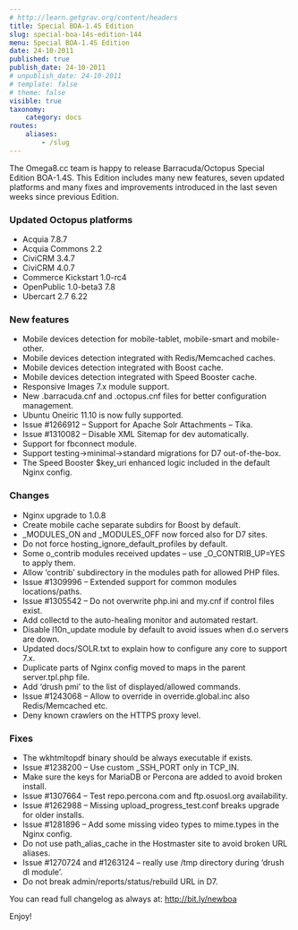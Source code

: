 ```yaml
---
# http://learn.getgrav.org/content/headers
title: Special BOA-1.4S Edition
slug: special-boa-14s-edition-144
menu: Special BOA-1.4S Edition
date: 24-10-2011
published: true
publish_date: 24-10-2011
# unpublish_date: 24-10-2011
# template: false
# theme: false
visible: true
taxonomy:
    category: docs
routes:
    aliases:
        - /slug
---
```


The Omega8.cc team is happy to release Barracuda/Octopus Special Edition BOA-1.4S. This Edition includes many new features, seven updated platforms and many fixes and improvements introduced in the last seven weeks since previous Edition.

### Updated Octopus platforms

 * Acquia 7.8.7  
 * Acquia Commons 2.2  
 * CiviCRM 3.4.7  
 * CiviCRM 4.0.7  
 * Commerce Kickstart 1.0-rc4  
 * OpenPublic 1.0-beta3 7.8  
 * Ubercart 2.7 6.22

### New features

 * Mobile devices detection for mobile-tablet, mobile-smart and mobile-other.  
 * Mobile devices detection integrated with Redis/Memcached caches.  
 * Mobile devices detection integrated with Boost cache.  
 * Mobile devices detection integrated with Speed Booster cache.  
 * Responsive Images 7.x module support.  
 * New .barracuda.cnf and .octopus.cnf files for better configuration management.  
 * Ubuntu Oneiric 11.10 is now fully supported.  
 * Issue #1266912 – Support for Apache Solr Attachments – Tika.  
 * Issue #1310082 – Disable XML Sitemap for dev automatically.  
 * Support for fbconnect module.  
 * Support testing->minimal->standard migrations for D7 out-of-the-box.  
 * The Speed Booster $key\_uri enhanced logic included in the default Nginx config.

### Changes

 * Nginx upgrade to 1.0.8  
 * Create mobile cache separate subdirs for Boost by default.  
 * \_MODULES\_ON and \_MODULES\_OFF now forced also for D7 sites.  
 * Do not force hosting\_ignore\_default\_profiles by default.  
 * Some o\_contrib modules received updates – use \_O\_CONTRIB\_UP=YES to apply them.  
 * Allow ‘contrib’ subdirectory in the modules path for allowed PHP files.  
 * Issue #1309996 – Extended support for common modules locations/paths.  
 * Issue #1305542 – Do not overwrite php.ini and my.cnf if control files exist.  
 * Add collectd to the auto-healing monitor and automated restart.  
 * Disable l10n\_update module by default to avoid issues when d.o servers are down.  
 * Updated docs/SOLR.txt to explain how to configure any core to support 7.x.  
 * Duplicate parts of Nginx config moved to maps in the parent server.tpl.php file.  
 * Add ‘drush pmi’ to the list of displayed/allowed commands.  
 * Issue #1243068 – Allow to override in override.global.inc also Redis/Memcached etc.  
 * Deny known crawlers on the HTTPS proxy level.

### Fixes

 * The wkhtmltopdf binary should be always executable if exists.  
 * Issue #1238200 – Use custom \_SSH\_PORT only in TCP\_IN.  
 * Make sure the keys for MariaDB or Percona are added to avoid broken install.  
 * Issue #1307664 – Test repo.percona.com and ftp.osuosl.org availability.  
 * Issue #1262988 – Missing upload\_progress\_test.conf breaks upgrade for older installs.  
 * Issue #1281896 – Add some missing video types to mime.types in the Nginx config.  
 * Do not use path\_alias\_cache in the Hostmaster site to avoid broken URL aliases.  
 * Issue #1270724 and #1263124 – really use /tmp directory during ‘drush dl module’.  
 * Do not break admin/reports/status/rebuild URL in D7.

You can read full changelog as always at: http://bit.ly/newboa

Enjoy!